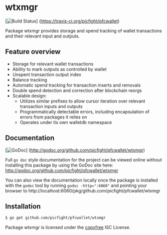 wtxmgr
======

[![Build Status](https://travis-ci.org/picfight/pfcwallet.png?branch=master)]
(https://travis-ci.org/picfight/pfcwallet)

Package wtxmgr provides storage and spend tracking of wallet transactions and
their relevant input and outputs.

## Feature overview

- Storage for relevant wallet transactions
- Ability to mark outputs as controlled by wallet
- Unspent transaction output index
- Balance tracking
- Automatic spend tracking for transaction inserts and removals
- Double spend detection and correction after blockchain reorgs
- Scalable design:
  - Utilizes similar prefixes to allow cursor iteration over relevant transaction
    inputs and outputs
  - Programmatically detectable errors, including encapsulation of errors from
    packages it relies on
  - Operates under its own walletdb namespace
    
## Documentation

[![GoDoc](https://godoc.org/github.com/picfight/pfcwallet/wtxmgr?status.png)]
(http://godoc.org/github.com/picfight/pfcwallet/wtxmgr)

Full `go doc` style documentation for the project can be viewed online without
installing this package by using the GoDoc site here:
http://godoc.org/github.com/picfight/pfcwallet/wtxmgr

You can also view the documentation locally once the package is installed with
the `godoc` tool by running `godoc -http=":6060"` and pointing your browser to
http://localhost:6060/pkg/github.com/picfight/pfcwallet/wtxmgr

## Installation

```bash
$ go get github.com/picfight/pfcwallet/wtxmgr
```

Package wtxmgr is licensed under the [copyfree](http://copyfree.org) ISC
License.
